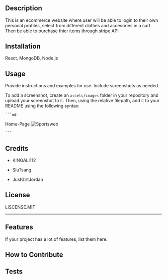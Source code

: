 # <Sportsweb>

## Description

This is an ecommerce website where user will be able to login to their own personal profiles, select from different clothes and accesories in a cart. Then be able to purchase thier items through stripe API




## Installation

React, MongoDB, Node.js


## Usage

Provide instructions and examples for use. Include screenshots as needed.

To add a screenshot, create an `assets/images` folder in your repository and upload your screenshot to it. Then, using the relative filepath, add it to your README using the following syntax:

    ```md


  Home-Page ![Sportsweb](https://github.com/JustGritJordan/nutrition-journal/assets/111651316/61346dcc-cef5-4540-aa47-8ae21dd2ae31)

    ```

## Credits

- KINGALI112

- SiuTsang

- JustGritJordan

## License

LISCENSE.MIT

---



## Features

If your project has a lot of features, list them here.

## How to Contribute


## Tests
